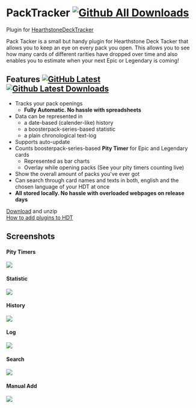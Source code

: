 # PackTracker [![Github All Downloads](https://img.shields.io/github/downloads/sgkoishi/packtracker/total.svg)](https://github.com/sgkoishi/packtracker/releases)
Plugin for [HearthstoneDeckTracker](https://hsdecktracker.net/)

Pack Tacker is a small but handy plugin for Hearthstone Deck Tacker that allows you to keep an eye on every pack you open. 
This allows you to see how many cards of different rarities have dropped over time and also enables you to estimate when your next Epic or Legendary is coming!

## Features [![GitHub Latest](https://img.shields.io/github/release/sgkoishi/packtracker.svg)](https://github.com/sgkoishi/PackTracker/releases/latest) [![Github Latest Downloads](https://img.shields.io/github/downloads/sgkoishi/packtracker/latest/total.svg)](https://github.com/sgkoishi/PackTracker/releases/latest)
- Tracks your pack openings
  - **Fully Automatic. No hassle with spreadsheets**
- Data can be represented in
  - a date-based (calender-like) history
  - a boosterpack-series-based statistic
  - a plain chronological text-log
- Supports auto-update
- Counts boosterpack-series-based **Pity Timer** for Epic and Legendary cards
  - Represented as bar charts
  - Overlay while opening packs (See your pity timers counting live)
- Show the overall amount of packs you've ever got
- Can search through card names and texts in both, english and the chosen language of your HDT at once
- **All stored locally. No hassle with overloaded webpages on release days**

[Download](https://github.com/sgkoishi/PackTracker/releases/latest) and unzip  
[How to add plugins to HDT](https://github.com/HearthSim/Hearthstone-Deck-Tracker/wiki/Available-Plugins)

## Screenshots

#### Pity Timers  
![](doc/Screenshots/PityTimer.png)

#### Statistic  
![](doc/Screenshots/Statistic.png)

#### History  
![](doc/Screenshots/History.png)  

#### Log  
![](doc/Screenshots/Log.png)

#### Search  
![](doc/Screenshots/Search.png)

#### Manual Add  
![](doc/Screenshots/ManualAdd.png)